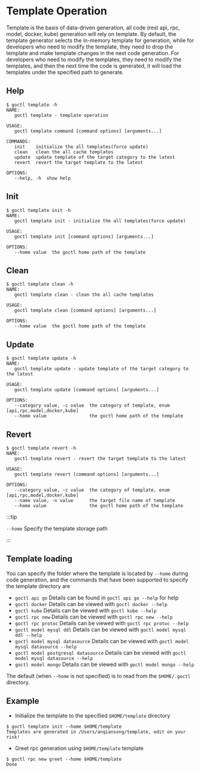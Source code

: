 # Template Operation

Template is the basis of data-driven generation, all code (rest api, rpc, model, docker, kube) generation will rely on template.
By default, the template generator selects the in-memory template for generation, while for developers who need to modify the template, they need to drop the template and make template changes in the next code generation.
For developers who need to modify the templates, they need to modify the templates, and then the next time the code is generated, it will load the templates under the specified path to generate.

## Help
```shell
$ goctl template -h
NAME:
   goctl template - template operation

USAGE:
   goctl template command [command options] [arguments...]

COMMANDS:
   init    initialize the all templates(force update)
   clean   clean the all cache templates
   update  update template of the target category to the latest
   revert  revert the target template to the latest

OPTIONS:
   --help, -h  show help
```

## Init
```shell
$ goctl template init -h
NAME:
   goctl template init - initialize the all templates(force update)

USAGE:
   goctl template init [command options] [arguments...]

OPTIONS:
   --home value  the goctl home path of the template
```

## Clean
```shell
$ goctl template clean -h
NAME:
   goctl template clean - clean the all cache templates

USAGE:
   goctl template clean [command options] [arguments...]

OPTIONS:
   --home value  the goctl home path of the template
```

## Update
```shell
$ goctl template update -h
NAME:
   goctl template update - update template of the target category to the latest

USAGE:
   goctl template update [command options] [arguments...]

OPTIONS:
   --category value, -c value  the category of template, enum [api,rpc,model,docker,kube]
   --home value                the goctl home path of the template
```

## Revert
```shell
$ goctl template revert -h
NAME:
   goctl template revert - revert the target template to the latest

USAGE:
   goctl template revert [command options] [arguments...]

OPTIONS:
   --category value, -c value  the category of template, enum [api,rpc,model,docker,kube]
   --name value, -n value      the target file name of template
   --home value                the goctl home path of the template
```

:::tip

`--home` Specify the template storage path

:::

## Template loading

You can specify the folder where the template is located by `--home` during code generation, and the commands that have been supported to specify the template directory are

- `goctl api go` Details can be found in `goctl api go --help` for help
- `goctl docker` Details can be viewed with `goctl docker --help`
- `goctl kube` Details can be viewed with `goctl kube --help`
- `goctl rpc new` Details can be viewed with `goctl rpc new --help`
- `goctl rpc protoc` Details can be viewed with `goctl rpc protoc --help`
- `goctl model mysql ddl` Details can be viewed with `goctl model mysql ddl --help`
- `goctl model mysql datasource` Details can be viewed with `goctl model mysql datasource --help`
- `goctl model postgresql datasource` Details can be viewed with `goctl model mysql datasource --help`
- `goctl model mongo` Details can be viewed with `goctl model mongo --help`

The default (when `--home` is not specified) is to read from the `$HOME/.goctl` directory.

## Example
* Initialize the template to the specified `$HOME/template` directory
```shell
$ goctl template init --home $HOME/template 
Templates are generated in /Users/anqiansong/template, edit on your risk!
```

* Greet rpc generation using `$HOME/template` template
```shell
$ goctl rpc new greet --home $HOME/template
Done
```